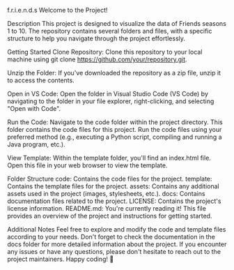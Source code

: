 f.r.i.e.n.d.s 
Welcome to the Project!

Description
This project is designed to visualize the data of Friends seasons 1 to 10. The repository contains several folders and files, with a specific structure to help you navigate through the project effortlessly.

Getting Started
Clone Repository: Clone this repository to your local machine using git clone https://github.com/your/repository.git.

Unzip the Folder: If you've downloaded the repository as a zip file, unzip it to access the contents.

Open in VS Code: Open the folder in Visual Studio Code (VS Code) by navigating to the folder in your file explorer, right-clicking, and selecting "Open with Code".

Run the Code: Navigate to the code folder within the project directory. This folder contains the code files for this project. Run the code files using your preferred method (e.g., executing a Python script, compiling and running a Java program, etc.).

View Template: Within the template folder, you'll find an index.html file. Open this file in your web browser to view the template.

Folder Structure
code: Contains the code files for the project.
template: Contains the template files for the project.
assets: Contains any additional assets used in the project (images, stylesheets, etc.).
docs: Contains documentation files related to the project.
LICENSE: Contains the project's license information.
README.md: You're currently reading it! This file provides an overview of the project and instructions for getting started.

Additional Notes
Feel free to explore and modify the code and template files according to your needs.
Don't forget to check the documentation in the docs folder for more detailed information about the project.
If you encounter any issues or have any questions, please don't hesitate to reach out to the project maintainers.
Happy coding! 🚀
